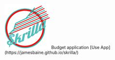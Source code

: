 <img src="logo.png" alt="Skrilla" width="150">
Budget application
[Use App](https://jamesbaine.github.io/skrilla/)